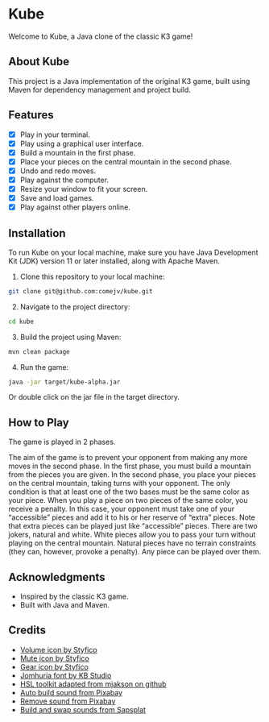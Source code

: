 # Kube

Welcome to Kube, a Java clone of the classic K3 game!

## About Kube

This project is a Java implementation of the original K3 game, built using Maven for dependency management and project build.

## Features

- [x] Play in your terminal.
- [x] Play using a graphical user interface.
- [x] Build a mountain in the first phase.
- [x] Place your pieces on the central mountain in the second phase.
- [x] Undo and redo moves.
- [x] Play against the computer.
- [x] Resize your window to fit your screen.
- [x] Save and load games.
- [x] Play against other players online.

## Installation

To run Kube on your local machine, make sure you have Java Development Kit (JDK) version 11 or later installed, along with Apache Maven.

1. Clone this repository to your local machine:

```bash
git clone git@github.com:comejv/kube.git
```

2. Navigate to the project directory:

```bash
cd kube
```

3. Build the project using Maven:

```bash
mvn clean package
```

4. Run the game:

```bash
java -jar target/kube-alpha.jar
```
Or double click on the jar file in the target directory.

## How to Play

The game is played in 2 phases.

The aim of the game is to prevent your opponent from making any more moves in the second phase. In the first phase, you must build a mountain from the pieces you are given. 
In the second phase, you place your pieces on the central mountain, taking turns with your opponent. The only condition is that at least one of the two bases must be the same color as your piece. When you play a piece on two pieces of the same color, you receive a penalty. In this case, your opponent must take one of your “accessible” pieces and add it to his or her reserve of “extra” pieces. Note that extra pieces can be played just like “accessible” pieces. There are two jokers, natural and white. White pieces allow you to pass your turn without playing on the central mountain. Natural pieces have no terrain constraints (they can, however, provoke a penalty). Any piece can be played over them.

## Acknowledgments

- Inspired by the classic K3 game.
- Built with Java and Maven.

## Credits

- [Volume icon by Styfico](https://thenounproject.com/icon/volume-6856436/)
- [Mute icon by Styfico](https://thenounproject.com/icon/volume-6856436/)
- [Gear icon by Styfico](https://thenounproject.com/icon/gear-6641296/)
- [Jomhuria font by KB Studio](https://fonts.google.com/specimen/Jomhuria)
- [HSL toolkit adapted from mjakson on github](https://gist.github.com/mjackson/5311256)
- [Auto build sound from Pixabay](https://pixabay.com/sound-effects/small-rock-break-194553/)
- [Remove sound from Pixabay](https://pixabay.com/sound-effects/swoop1-108087/)
- [Build and swap sounds from Sapsplat](https://www.zapsplat.com/sound-effect-category/rock/)

